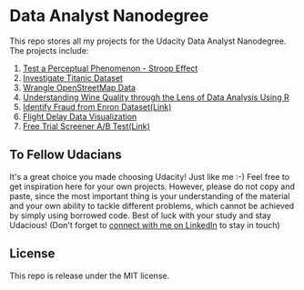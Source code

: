# Data Analyst Nanodegree

This repo stores all my projects for the Udacity Data Analyst Nanodegree. The projects include:

1. [Test a Perceptual Phenomenon - Stroop Effect](https://github.com/georgeliu1998/data-analyst-nanodegree/tree/master/P1)
2. [Investigate Titanic Dataset](https://github.com/georgeliu1998/data-analyst-nanodegree/tree/master/P2)
3. [Wrangle OpenStreetMap Data](https://github.com/georgeliu1998/data-analyst-nanodegree/tree/master/P3)
4. [Understanding Wine Quality through the Lens of Data Analysis Using R](https://github.com/georgeliu1998/data-analyst-nanodegree/tree/master/P4)
5. [Identify Fraud from Enron Dataset(Link)](https://github.com/georgeliu1998/data-analyst-nanodegree/tree/master/P5)
6. [Flight Delay Data Visualization](https://gist.github.com/georgeliu1998/55cf6565d656206c4749)
7. [Free Trial Screener A/B Test(Link)](https://github.com/georgeliu1998/data-analyst-nanodegree/tree/master/P7)

## To Fellow Udacians
It's a great choice you made choosing Udacity! Just like me :-) Feel free to get inspiration here for your own projects. However, please do not copy and paste, since the most important thing is your understanding of the material and your own ability to tackle different problems, which cannot be achieved by simply using borrowed code. Best of luck with your study and stay Udacious! (Don't forget to [connect with me on LinkedIn](https://ca.linkedin.com/in/georgeliu2) to stay in touch)

## License
This repo is release under the MIT license.
